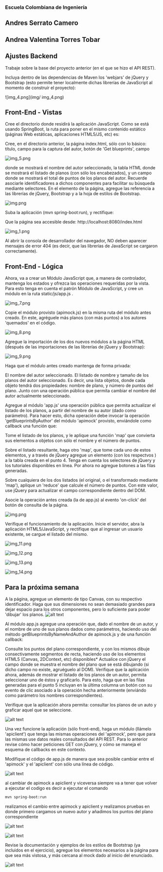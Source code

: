 ### Escuela Colombiana de Ingeniería

##  Andres Serrato Camero
##	Andrea Valentina Torres Tobar

## Ajustes Backend

Trabaje sobre la base del proyecto anterior (en el que se hizo el API REST).

Incluya dentro de las dependencias de Maven los 'webjars' de jQuery y Bootstrap (esto permite tener localmente dichas librerías de JavaScript al momento de construír el proyecto):

![img_4.png](img/ img_4.png)
               
## Front-End - Vistas

Cree el directorio donde residirá la aplicación JavaScript. Como se está usando SpringBoot, la ruta para poner en el mismo contenido estático (páginas Web estáticas, aplicaciones HTML5/JS, etc) es:

Cree, en el directorio anterior, la página index.html, sólo con lo básico: título, campo para la captura del autor, botón de 'Get blueprints', campo

![img_5.png](img/img_5.png)

donde se mostrará el nombre del autor seleccionado, la tabla HTML donde se mostrará el listado de planos (con sólo los encabezados), y un campo
donde se mostrará el total de puntos de los planos del autor. Recuerde asociarle identificadores a dichos componentes para facilitar su búsqueda mediante selectores.
En el elemento <head> de la página, agregue las referencia a las librerías de jQuery, Bootstrap y a la hoja de estilos de Bootstrap.

![img.png](img/img6.png)

Suba la aplicación (mvn spring-boot:run), y rectifique:

Que la página sea accesible desde:
http://localhost:8080/index.html

![img_1.png](img/img_6.png)

Al abrir la consola de desarrollador del navegador, NO deben aparecer mensajes de error 404 (es decir, que las librerías de JavaScript se cargaron correctamente).

## Front-End - Lógica

Ahora, va a crear un Módulo JavaScript que, a manera de controlador, mantenga los estados y ofrezca las operaciones requeridas por la vista. Para esto tenga en cuenta el patrón Módulo de JavaScript, y cree un módulo en la ruta static/js/app.js .

![img_7.png](img/img_7.png)

Copie el módulo provisto (apimock.js) en la misma ruta del módulo antes creado. En este, agréguele más planos (con más puntos) a los autores 'quemados' en el código.

![img_8.png](img/img_8.png)

Agregue la importación de los dos nuevos módulos a la página HTML (después de las importaciones de las librerías de jQuery y Bootstrap):

![img_9.png](img/img_9.png)

Haga que el módulo antes creado mantenga de forma privada:

El nombre del autor seleccionado.
El listado de nombre y tamaño de los planos del autor seleccionado. Es decir, una lista objetos, donde cada objeto tendrá dos propiedades: nombre de plano, y número de puntos del plano.
Junto con una operación pública que permita cambiar el nombre del autor actualmente seleccionado.

Agregue al módulo 'app.js' una operación pública que permita actualizar el listado de los planos, a partir del nombre de su autor (dado como parámetro). Para hacer esto, dicha operación debe invocar la operación 'getBlueprintsByAuthor' del módulo 'apimock' provisto, enviándole como callback una función que:

Tome el listado de los planos, y le aplique una función 'map' que convierta sus elementos a objetos con sólo el nombre y el número de puntos.

Sobre el listado resultante, haga otro 'map', que tome cada uno de estos elementos, y a través de jQuery agregue un elemento <tr> (con los respectvos <td>) a la tabla creada en el punto 4. Tenga en cuenta los selectores de jQuery y los tutoriales disponibles en línea. Por ahora no agregue botones a las filas generadas.

Sobre cualquiera de los dos listados (el original, o el transformado mediante 'map'), aplique un 'reduce' que calcule el número de puntos. Con este valor, use jQuery para actualizar el campo correspondiente dentro del DOM.

Asocie la operación antes creada (la de app.js) al evento 'on-click' del botón de consulta de la página.

![img.png](img/img_10.png)

Verifique el funcionamiento de la aplicación. Inicie el servidor, abra la aplicación HTML5/JavaScript, y rectifique que al ingresar un usuario existente, se cargue el listado del mismo.

![img_11.png](img/img_11.png)

![img_12.png](img/img_12.png)

![img_13.png](img/img_13.png)

![img_14.png](img/img_14.png)

## Para la próxima semana

A la página, agregue un elemento de tipo Canvas, con su respectivo identificador. Haga que sus dimensiones no sean demasiado grandes para dejar espacio para los otros componentes, pero lo suficiente para poder 'dibujar' los planos.
![alt text](img/image.png)



Al módulo app.js agregue una operación que, dado el nombre de un autor, y el nombre de uno de sus planos dados como parámetros, haciendo uso del método getBlueprintsByNameAndAuthor de apimock.js y de una función callback:

Consulte los puntos del plano correspondiente, y con los mismos dibuje consectivamente segmentos de recta, haciendo uso de los elementos HTML5 (Canvas, 2DContext, etc) disponibles* Actualice con jQuery el campo
donde se muestra el nombre del plano que se está dibujando (si dicho campo no existe, agruéguelo al DOM).
Verifique que la aplicación ahora, además de mostrar el listado de los planos de un autor, permita seleccionar uno de éstos y graficarlo. Para esto, haga que en las filas generadas para el punto 5 incluyan en la última columna un botón con su evento de clic asociado a la operación hecha anteriormente (enviándo como parámetro los nombres correspondientes).


Verifique que la aplicación ahora permita: consultar los planos de un auto y graficar aquel que se seleccione.

![alt text](img/image-1.png)

Una vez funcione la aplicación (sólo front-end), haga un módulo (llámelo 'apiclient') que tenga las mismas operaciones del 'apimock', pero que para las mismas use datos reales consultados del API REST. Para lo anterior revise cómo hacer peticiones GET con jQuery, y cómo se maneja el esquema de callbacks en este contexto.

Modifique el código de app.js de manera que sea posible cambiar entre el 'apimock' y el 'apiclient' con sólo una línea de código.

![alt text](img/image-5.png)

al cambiar de apimock a apiclient y viceversa siempre va a tener que volver a ejecutar el codigo es decir a ejecutar el comando 

``` bash 
mvn spring-boot:run
```



realizamos el cambio entre apimock y apiclient y realizamos pruebas en donde primero cargamos un nuevo autor y añadimos los puntos del plano correspondiente 

![alt text](img/image-3.png)

![alt text](img/image-2.png)


Revise la documentación y ejemplos de los estilos de Bootstrap (ya incluidos en el ejercicio), agregue los elementos necesarios a la página para que sea más vistosa, y más cercana al mock dado al inicio del enunciado.

![alt text](img/image-4.png)